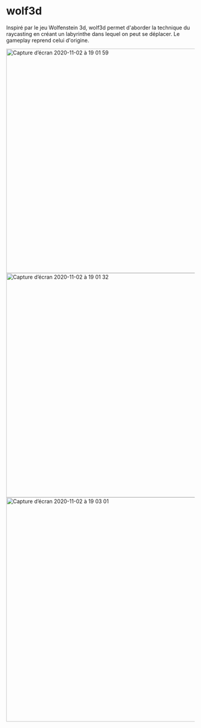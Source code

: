 # wolf3d

Inspiré par le jeu Wolfenstein 3d, wolf3d permet d'aborder la technique du raycasting en créant un labyrinthe dans lequel on peut se déplacer.
Le gameplay reprend celui d'origine.

<img width="600" alt="Capture d’écran 2020-11-02 à 19 01 59" src="https://user-images.githubusercontent.com/45106561/97903442-50c27b00-1d3f-11eb-9c6c-cec13ceb8f2e.png">

<img width="600" alt="Capture d’écran 2020-11-02 à 19 01 32" src="https://user-images.githubusercontent.com/45106561/97903461-5b7d1000-1d3f-11eb-9ceb-fbce0f7a69ca.png">

<img width="600" alt="Capture d’écran 2020-11-02 à 19 03 01" src="https://user-images.githubusercontent.com/45106561/97903477-620b8780-1d3f-11eb-85f6-92e89e7fe0c9.png">
